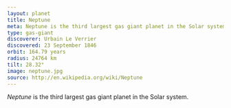 ```yaml
---
layout: planet
title: Neptune
meta: Neptune is the third largest gas giant planet in the Solar system.
type: gas-giant
discoverer: Urbain Le Verrier
discovered: 23 September 1846
orbit: 164.79 years
radius: 24764 km
tilt: 28.32°
image: neptune.jpg
source: http://en.wikipedia.org/wiki/Neptune
---
```


*Neptune* is the third largest gas giant planet in the Solar system.